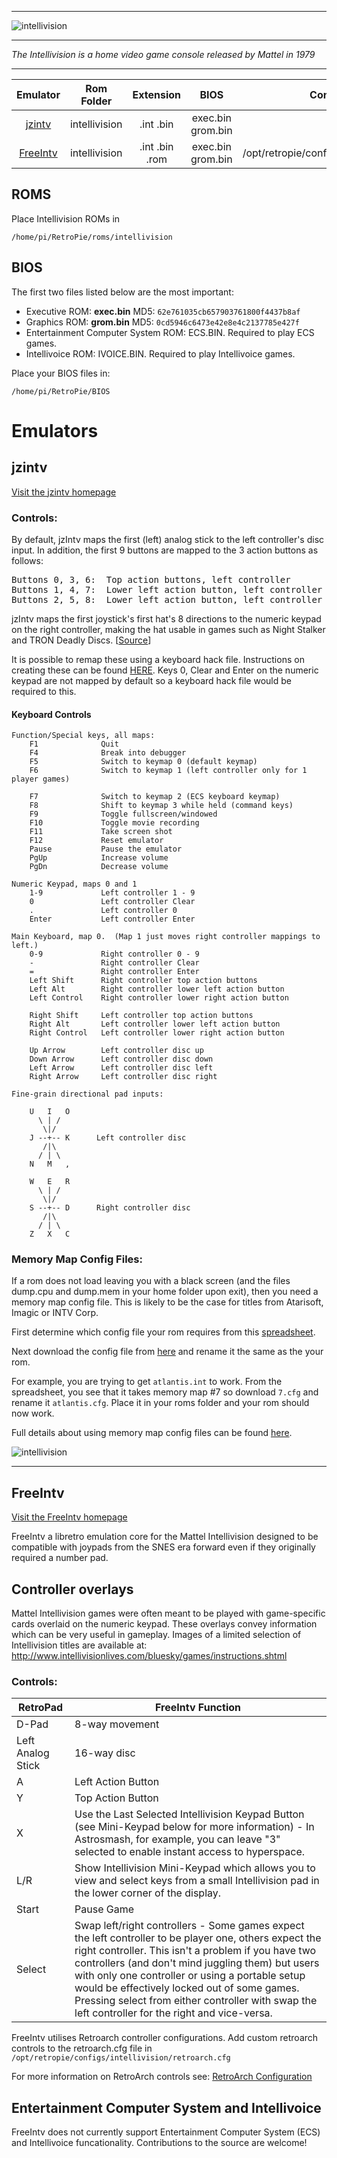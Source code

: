 ***
![intellivision](https://cloud.githubusercontent.com/assets/10035308/12192412/82366f36-b59b-11e5-973e-208fea792945.png)
***

_The Intellivision is a home video game console released by Mattel in 1979_

***

| Emulator | Rom Folder | Extension | BIOS |  Controller Config |
| :---: | :---: | :---: | :---: | :---: |
| [jzintv](#jzintv) | intellivision  | .int .bin | exec.bin grom.bin | hardcoded |
| [FreeIntv](#freeintv) | intellivision | .int .bin .rom | exec.bin grom.bin | /opt/retropie/configs/intellivision/retroarch.cfg |

## ROMS
Place Intellivision ROMs in
```
/home/pi/RetroPie/roms/intellivision
```
## BIOS
The first two files listed below are the most important:
* Executive ROM: **exec.bin** MD5: `62e761035cb657903761800f4437b8af`
* Graphics ROM: **grom.bin** MD5: `0cd5946c6473e42e8e4c2137785e427f`
* Entertainment Computer System ROM: ECS.BIN. Required to play ECS games. 
* Intellivoice ROM: IVOICE.BIN. Required to play Intellivoice games. 

Place your BIOS files in:
```
/home/pi/RetroPie/BIOS
```

# Emulators

## jzintv
[Visit the jzintv homepage](http://spatula-city.org/~im14u2c/intv/)

### Controls:
By default, jzIntv maps the first (left) analog stick to the left controller's disc input. In addition, the first 9 buttons are mapped to the 3 action buttons as follows:
<pre>
Buttons 0, 3, 6:  Top action buttons, left controller
Buttons 1, 4, 7:  Lower left action button, left controller
Buttons 2, 5, 8:  Lower left action button, left controller
</pre>

jzIntv maps the first joystick's first hat's 8 directions to the numeric keypad on the right controller, making the hat usable in games such as Night Stalker and TRON Deadly Discs. [[Source](http://spatula-city.org/~im14u2c/intv/jzintv-1.0-beta3/doc/jzintv/joystick.txt)]

It is possible to remap these using a keyboard hack file. Instructions on creating these can be found [HERE](https://github.com/RetroPie/RetroPie-Setup/wiki/Mapping-a-Controller-for-Intellivision). Keys 0, Clear and Enter on the numeric keypad are not mapped by default so a keyboard hack file would be required to this.

#### Keyboard Controls

```shell
Function/Special keys, all maps:
    F1              Quit
    F4              Break into debugger
    F5              Switch to keymap 0 (default keymap)
    F6              Switch to keymap 1 (left controller only for 1 player games)

    F7              Switch to keymap 2 (ECS keyboard keymap)
    F8              Shift to keymap 3 while held (command keys)
    F9              Toggle fullscreen/windowed 
    F10             Toggle movie recording 
    F11             Take screen shot
    F12             Reset emulator
    Pause           Pause the emulator
    PgUp            Increase volume
    PgDn            Decrease volume

Numeric Keypad, maps 0 and 1
    1-9             Left controller 1 - 9
    0               Left controller Clear
    .               Left controller 0
    Enter           Left controller Enter

Main Keyboard, map 0.  (Map 1 just moves right controller mappings to left.)
    0-9             Right controller 0 - 9
    -               Right controller Clear
    =               Right controller Enter
    Left Shift      Right controller top action buttons
    Left Alt        Right controller lower left action button
    Left Control    Right controller lower right action button

    Right Shift     Left controller top action buttons
    Right Alt       Left controller lower left action button
    Right Control   Left controller lower right action button

    Up Arrow        Left controller disc up
    Down Arrow      Left controller disc down
    Left Arrow      Left controller disc left
    Right Arrow     Left controller disc right

Fine-grain directional pad inputs:

    U   I   O
      \ | /
       \|/ 
    J --+-- K      Left controller disc
       /|\
      / | \
    N   M   , 
   
    W   E   R
      \ | /
       \|/ 
    S --+-- D      Right controller disc
       /|\
      / | \
    Z   X   C
```
### Memory Map Config Files:

If a rom does not load leaving you with a black screen (and the files dump.cpu and dump.mem in your home folder upon exit), then you need a memory map config file. This is likely to be the case for titles from Atarisoft, Imagic or INTV Corp.

First determine which config file your rom requires from this [spreadsheet](https://docs.google.com/spreadsheet/ccc?key=0Ar_02usomyeqdHFyaGRnNWdLN1FzWTN3ajlacXBPWFE). 

Next download the config file from [here](https://docs.google.com/open?id=0B7_02usomyeqeWJVamRNM2FPUUk) and rename it the same as the your rom. 

For example, you are trying to get `atlantis.int` to work. From the spreadsheet, you see that it takes memory map #7 so download `7.cfg` and rename it `atlantis.cfg`. Place it in your roms folder and your rom should now work.

Full details about using memory map config files can be found [here](http://atariage.com/forums/topic/203179-config-files-to-use-with-various-intellivision-titles/#entry2605274).

![intellivision](https://cloud.githubusercontent.com/assets/10035308/8246393/3e98c8c2-15fb-11e5-9398-3f5abd60361b.png)

**********

## FreeIntv
[Visit the FreeIntv homepage](http://neocomputer.org/projects/freeintv/)

FreeIntv a libretro emulation core for the Mattel Intellivision designed to be compatible with joypads from the SNES era forward even if they originally required a number pad.

## Controller overlays
Mattel Intellivision games were often meant to be played with game-specific cards overlaid on the numeric keypad. These overlays convey information which can be very useful in gameplay. Images of a limited selection of Intellivision titles are available at: http://www.intellivisionlives.com/bluesky/games/instructions.shtml

### Controls:


| RetroPad | FreeIntv Function |
| --- | --- |
| D-Pad| 8-way movement |
| Left Analog Stick | 16-way disc |
| A | Left Action Button |
| Y | Top Action Button |
| X | Use the Last Selected Intellivision Keypad Button (see Mini-Keypad below for more information) - In Astrosmash, for example, you can leave "3" selected to enable instant access to hyperspace. |
| L/R | Show Intellivision Mini-Keypad which allows you to view and select keys from a small Intellivision pad in the lower corner of the display. |
| Start | Pause Game |
| Select | Swap left/right controllers - Some games expect the left controller to be player one, others expect the right controller. This isn't a problem if you have two controllers (and don't mind juggling them) but users with only one controller or using a portable setup would be effectively locked out of some games. Pressing select from either controller with swap the left controller for the right and vice-versa. |

FreeIntv utilises Retroarch controller configurations. Add custom retroarch controls to the retroarch.cfg file in `/opt/retropie/configs/intellivision/retroarch.cfg`

For more information on RetroArch controls see: [RetroArch Configuration](RetroArch-Configuration)

## Entertainment Computer System and Intellivoice
FreeIntv does not currently support Entertainment Computer System (ECS) and Intellivoice funcationality. Contributions to the source are welcome!